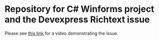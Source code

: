 # Repository for C# Winforms project and the Devexpress Richtext issue

Please see [this link](https://brandonv-cherwell.github.io/devex-richtext-172) for a video demonstrating the issue.
